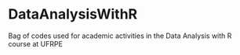 # DataAnalysisWithR
Bag of codes used for academic activities in the Data Analysis with R course at UFRPE
